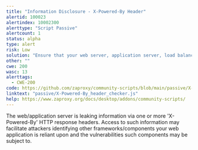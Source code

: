 ```yaml
---
title: "Information Disclosure - X-Powered-By Header"
alertid: 100023
alertindex: 10002300
alerttype: "Script Passive"
alertcount: 1
status: alpha
type: alert
risk: Low
solution: "Ensure that your web server, application server, load balancer, etc. is configured to suppress 'X-Powered-By' headers. "
other: ""
cwe: 200
wasc: 13
alerttags: 
  - CWE-200
code: https://github.com/zaproxy/community-scripts/blob/main/passive/X-Powered-By_header_checker.js
linktext: "passive/X-Powered-By_header_checker.js"
help: https://www.zaproxy.org/docs/desktop/addons/community-scripts/
---
```

The web/application server is leaking information via one or more 'X-Powered-By' HTTP response headers. Access to such information may facilitate attackers identifying other frameworks/components your web application is reliant upon and the vulnerabilities such components may be subject to.

